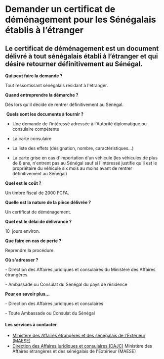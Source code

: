 # Demander un certificat de déménagement pour les Sénégalais établis à l’étranger

Le certificat de déménagement est un document délivré à tout sénégalais établi à l’étranger et qui désire retourner définitivement au Sénégal.
----------------------------------------------------------------------------------------------------------------------------------------------

**Qui peut faire la demande ?**

Tout ressortissant sénégalais résidant à l'étranger.

**Quand entreprendre la démarche ?**

 Dès lors qu'il décide de rentrer définitivement au Sénégal.

 **Quels sont les documents à fournir ?**

*   Une demande de l'intéressé adressée à l'Autorité diplomatique ou consulaire compétente
*   La carte consulaire  
    
*   La liste des effets (désignation, nombre, caractéristiques…)  
    
*   La carte grise en cas d'importation d'un véhicule (les véhicules de plus de 8 ans, n'entrent pas au Sénégal sauf si l'intéressé justifie qu'il est le propriétaire du véhicule six mois au moins avant de rentrer définitivement au Sénégal)

**Quel est le coût ?**

Un timbre fiscal de 2000 FCFA.

**Quelle est la nature de la pièce délivrée ?**

Un certificat de déménagement.

**Quel est le délai de délivrance ?**

10  jours environ.

**Que faire en cas de perte ?**

Reprendre la procédure.

**Où s'adresser ?**

\- Direction des Affaires juridiques et consulaires du Ministère des Affaires étrangères

\- Ambassade ou Consulat du Sénégal du pays de résidence

**Pour en savoir plus…**

\- Direction des Affaires juridiques et consulaires 

\- Toute Ambassade ou Consulat du Sénégal

#### Les services à contacter

*   [Ministère des Affaires étrangères et des sénégalais de l'Extérieur (MAESE)](../../../services/ministere-des-affaires-etrangeres-et-des-senegalais-de-lexterieur-maese.md)
*   [Direction des Affaires juridiques et consulaires (DAJC)](../../../services/direction-des-affaires-juridiques-et-consulaires-dajc.md) Ministère des Affaires étrangères et des sénégalais de l'Extérieur (MAESE)